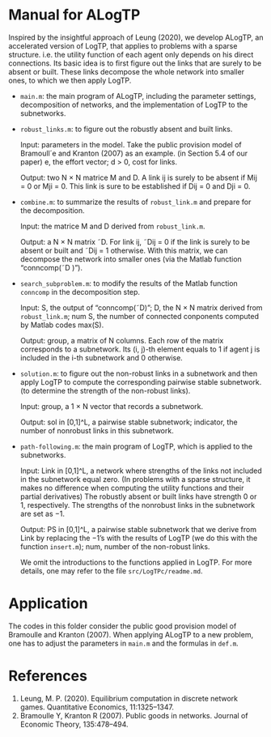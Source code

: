 # Manual for ALogTP
Inspired by the insightful approach of Leung (2020), we develop ALogTP, an accelerated version of LogTP, that applies to problems with a sparse structure.
i.e. the utility function of each agent only depends on his direct connections. 
Its basic idea is to first figure out the links that are surely to be absent or built. These links decompose the whole network into smaller ones, to which we then apply LogTP.

- `main.m`: the main program of ALogTP, including the parameter settings, decomposition
of networks, and the implementation of LogTP to the subnetworks.

- `robust_links.m`: to figure out the robustly absent and built links.
  
  Input: parameters in the model. Take the public provision model of Bramoull´e and
  Kranton (2007) as an example. (in Section 5.4 of our paper) e, the effort
  vector; d > 0, cost for links.
  
  Output: two N × N matrice M and D. A link ij is surely to be absent if
  Mij = 0 or Mji = 0. This link is sure to be established if Dij = 0 and Dji = 0.
  
- `combine.m`: to summarize the results of `robust_link.m` and prepare for the
  decomposition.
  
  Input: the matrice M and D derived from `robust_link.m`.
  
  Output: a N × N matrix ˜D. For link ij, ˜Dij = 0 if the link is surely to be absent
  or built and ˜Dij = 1 otherwise. With this matrix, we can decompose the network
  into smaller ones (via the Matlab function “conncomp(˜D )”).
  
- `search_subproblem.m`: to modify the results of the Matlab function `conncomp`
  in the decomposition step.

  Input: S, the output of “conncomp(˜D)”; D, the N × N matrix derived from `robust_link.m`; num S, the number of connected conponents computed by Matlab
  codes max(S).
  
  Output: group, a matrix of N columns. Each row of the matrix corresponds to
  a subnetwork. Its (i, j)-th element equals to 1 if agent j is included in the i-th
  subnetwork and 0 otherwise.
  
- `solution.m`: to figure out the non-robust links in a subnetwork and then apply
  LogTP to compute the corresponding pairwise stable subnetwork. (to determine
  the strength of the non-robust links).
  
  Input: group, a 1 × N vector that records a subnetwork.

  Output: sol in [0,1]^L, a pairwise stable subnetwork; indicator, the number of nonrobust
  links in this subnetwork.
  
- `path-following.m`: the main program of LogTP, which is applied to the subnetworks.
 
  Input: Link in [0,1]^L, a network where strengths of the links not included in the
  subnetwork equal zero. (In problems with a sparse structure, it makes no difference
  when computing the utility functions and their partial derivatives) The robustly
  absent or built links have strength 0 or 1, respectively. The strengths of the nonrobust
  links in the subnetwork are set as −1.

  Output: PS in [0,1]^L, a pairwise stable subnetwork that we derive from Link by replacing
  the −1’s with the results of LogTP (we do this with the function `insert.m`); num, number of the non-robust links.

  We omit the introductions to the functions applied in LogTP. For more details, one may refer to the file `src/LogTPc/readme.md`.

# Application

The codes in this folder consider the public good provision model of Bramoulle and Kranton (2007). When applying ALogTP to a new problem, one has to adjust the parameters in `main.m` and the formulas in `def.m`.

# References
1. Leung, M. P. (2020). Equilibrium computation in discrete network games. Quantitative Economics, 11:1325–1347.
2. Bramoulle Y, Kranton R (2007). Public goods in networks. Journal of Economic Theory, 135:478–494.


